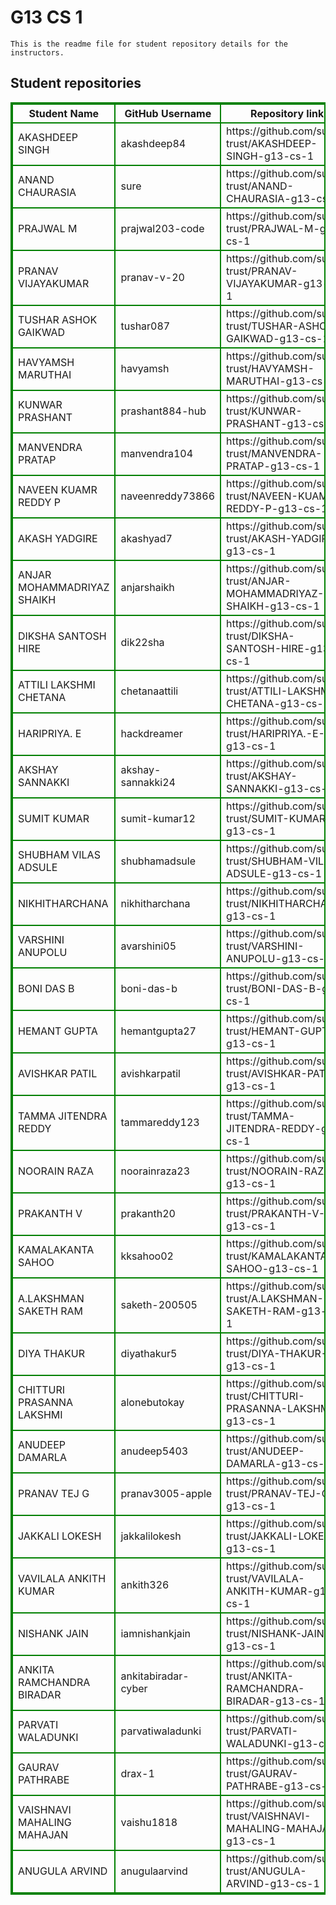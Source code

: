 # G13 CS 1
    This is the readme file for student repository details for the instructors.
## Student repositories 
<table style="border : 2px solid green; width:100%;">
<tr >
<th style="border : 2px solid green;">Student Name</th>
<th style="border : 2px solid green;">GitHub Username</th>
<th style="border : 2px solid green;">Repository link</th>
</tr>
<tr style="border : 2px solid green;">
<td style="border : 2px solid green;">AKASHDEEP SINGH</td> 

<td style="border : 2px solid green;">akashdeep84</td> 

<td style="border : 2px solid green;">https://github.com/sure-trust/AKASHDEEP-SINGH-g13-cs-1</td> 
</tr>

<tr style="border : 2px solid green;">
<td style="border : 2px solid green;">ANAND CHAURASIA</td> 

<td style="border : 2px solid green;">sure</td> 

<td style="border : 2px solid green;">https://github.com/sure-trust/ANAND-CHAURASIA-g13-cs-1</td> 
</tr>

<tr style="border : 2px solid green;">
<td style="border : 2px solid green;">PRAJWAL M</td> 

<td style="border : 2px solid green;">prajwal203-code</td> 

<td style="border : 2px solid green;">https://github.com/sure-trust/PRAJWAL-M-g13-cs-1</td> 
</tr>

<tr style="border : 2px solid green;">
<td style="border : 2px solid green;">PRANAV VIJAYAKUMAR</td> 

<td style="border : 2px solid green;">pranav-v-20</td> 

<td style="border : 2px solid green;">https://github.com/sure-trust/PRANAV-VIJAYAKUMAR-g13-cs-1</td> 
</tr>

<tr style="border : 2px solid green;">
<td style="border : 2px solid green;">TUSHAR ASHOK GAIKWAD</td> 

<td style="border : 2px solid green;">tushar087</td> 

<td style="border : 2px solid green;">https://github.com/sure-trust/TUSHAR-ASHOK-GAIKWAD-g13-cs-1</td> 
</tr>

<tr style="border : 2px solid green;">
<td style="border : 2px solid green;">HAVYAMSH MARUTHAI</td> 

<td style="border : 2px solid green;">havyamsh</td> 

<td style="border : 2px solid green;">https://github.com/sure-trust/HAVYAMSH-MARUTHAI-g13-cs-1</td> 
</tr>

<tr style="border : 2px solid green;">
<td style="border : 2px solid green;">KUNWAR PRASHANT</td> 

<td style="border : 2px solid green;">prashant884-hub</td> 

<td style="border : 2px solid green;">https://github.com/sure-trust/KUNWAR-PRASHANT-g13-cs-1</td> 
</tr>

<tr style="border : 2px solid green;">
<td style="border : 2px solid green;">MANVENDRA PRATAP</td> 

<td style="border : 2px solid green;">manvendra104</td> 

<td style="border : 2px solid green;">https://github.com/sure-trust/MANVENDRA-PRATAP-g13-cs-1</td> 
</tr>

<tr style="border : 2px solid green;">
<td style="border : 2px solid green;">NAVEEN KUAMR REDDY P</td> 

<td style="border : 2px solid green;">naveenreddy73866</td> 

<td style="border : 2px solid green;">https://github.com/sure-trust/NAVEEN-KUAMR-REDDY-P-g13-cs-1</td> 
</tr>

<tr style="border : 2px solid green;">
<td style="border : 2px solid green;">AKASH YADGIRE</td> 

<td style="border : 2px solid green;">akashyad7</td> 

<td style="border : 2px solid green;">https://github.com/sure-trust/AKASH-YADGIRE-g13-cs-1</td> 
</tr>

<tr style="border : 2px solid green;">
<td style="border : 2px solid green;">ANJAR MOHAMMADRIYAZ SHAIKH</td> 

<td style="border : 2px solid green;">anjarshaikh</td> 

<td style="border : 2px solid green;">https://github.com/sure-trust/ANJAR-MOHAMMADRIYAZ-SHAIKH-g13-cs-1</td> 
</tr>

<tr style="border : 2px solid green;">
<td style="border : 2px solid green;">DIKSHA SANTOSH HIRE</td> 

<td style="border : 2px solid green;">dik22sha</td> 

<td style="border : 2px solid green;">https://github.com/sure-trust/DIKSHA-SANTOSH-HIRE-g13-cs-1</td> 
</tr>

<tr style="border : 2px solid green;">
<td style="border : 2px solid green;">ATTILI LAKSHMI CHETANA</td> 

<td style="border : 2px solid green;">chetanaattili</td> 

<td style="border : 2px solid green;">https://github.com/sure-trust/ATTILI-LAKSHMI-CHETANA-g13-cs-1</td> 
</tr>

<tr style="border : 2px solid green;">
<td style="border : 2px solid green;">HARIPRIYA. E</td> 

<td style="border : 2px solid green;">hackdreamer</td> 

<td style="border : 2px solid green;">https://github.com/sure-trust/HARIPRIYA.-E-g13-cs-1</td> 
</tr>

<tr style="border : 2px solid green;">
<td style="border : 2px solid green;">AKSHAY SANNAKKI</td> 

<td style="border : 2px solid green;">akshay-sannakki24</td> 

<td style="border : 2px solid green;">https://github.com/sure-trust/AKSHAY-SANNAKKI-g13-cs-1</td> 
</tr>

<tr style="border : 2px solid green;">
<td style="border : 2px solid green;">SUMIT KUMAR</td> 

<td style="border : 2px solid green;">sumit-kumar12</td> 

<td style="border : 2px solid green;">https://github.com/sure-trust/SUMIT-KUMAR-g13-cs-1</td> 
</tr>

<tr style="border : 2px solid green;">
<td style="border : 2px solid green;">SHUBHAM VILAS ADSULE</td> 

<td style="border : 2px solid green;">shubhamadsule</td> 

<td style="border : 2px solid green;">https://github.com/sure-trust/SHUBHAM-VILAS-ADSULE-g13-cs-1</td> 
</tr>

<tr style="border : 2px solid green;">
<td style="border : 2px solid green;">NIKHITHARCHANA</td> 

<td style="border : 2px solid green;">nikhitharchana</td> 

<td style="border : 2px solid green;">https://github.com/sure-trust/NIKHITHARCHANA-g13-cs-1</td> 
</tr>

<tr style="border : 2px solid green;">
<td style="border : 2px solid green;">VARSHINI ANUPOLU</td> 

<td style="border : 2px solid green;">avarshini05</td> 

<td style="border : 2px solid green;">https://github.com/sure-trust/VARSHINI-ANUPOLU-g13-cs-1</td> 
</tr>

<tr style="border : 2px solid green;">
<td style="border : 2px solid green;">BONI DAS B</td> 

<td style="border : 2px solid green;">boni-das-b</td> 

<td style="border : 2px solid green;">https://github.com/sure-trust/BONI-DAS-B-g13-cs-1</td> 
</tr>

<tr style="border : 2px solid green;">
<td style="border : 2px solid green;">HEMANT GUPTA</td> 

<td style="border : 2px solid green;">hemantgupta27</td> 

<td style="border : 2px solid green;">https://github.com/sure-trust/HEMANT-GUPTA-g13-cs-1</td> 
</tr>

<tr style="border : 2px solid green;">
<td style="border : 2px solid green;">AVISHKAR PATIL</td> 

<td style="border : 2px solid green;">avishkarpatil</td> 

<td style="border : 2px solid green;">https://github.com/sure-trust/AVISHKAR-PATIL-g13-cs-1</td> 
</tr>

<tr style="border : 2px solid green;">
<td style="border : 2px solid green;">TAMMA JITENDRA REDDY</td> 

<td style="border : 2px solid green;">tammareddy123</td> 

<td style="border : 2px solid green;">https://github.com/sure-trust/TAMMA-JITENDRA-REDDY-g13-cs-1</td> 
</tr>

<tr style="border : 2px solid green;">
<td style="border : 2px solid green;">NOORAIN RAZA</td> 

<td style="border : 2px solid green;">noorainraza23</td> 

<td style="border : 2px solid green;">https://github.com/sure-trust/NOORAIN-RAZA-g13-cs-1</td> 
</tr>

<tr style="border : 2px solid green;">
<td style="border : 2px solid green;">PRAKANTH V</td> 

<td style="border : 2px solid green;">prakanth20</td> 

<td style="border : 2px solid green;">https://github.com/sure-trust/PRAKANTH-V-g13-cs-1</td> 
</tr>

<tr style="border : 2px solid green;">
<td style="border : 2px solid green;">KAMALAKANTA SAHOO</td> 

<td style="border : 2px solid green;">kksahoo02</td> 

<td style="border : 2px solid green;">https://github.com/sure-trust/KAMALAKANTA-SAHOO-g13-cs-1</td> 
</tr>

<tr style="border : 2px solid green;">
<td style="border : 2px solid green;">A.LAKSHMAN SAKETH RAM</td> 

<td style="border : 2px solid green;">saketh-200505</td> 

<td style="border : 2px solid green;">https://github.com/sure-trust/A.LAKSHMAN-SAKETH-RAM-g13-cs-1</td> 
</tr>

<tr style="border : 2px solid green;">
<td style="border : 2px solid green;">DIYA THAKUR</td> 

<td style="border : 2px solid green;">diyathakur5</td> 

<td style="border : 2px solid green;">https://github.com/sure-trust/DIYA-THAKUR-g13-cs-1</td> 
</tr>

<tr style="border : 2px solid green;">
<td style="border : 2px solid green;">CHITTURI PRASANNA LAKSHMI</td> 

<td style="border : 2px solid green;">alonebutokay</td> 

<td style="border : 2px solid green;">https://github.com/sure-trust/CHITTURI-PRASANNA-LAKSHMI-g13-cs-1</td> 
</tr>

<tr style="border : 2px solid green;">
<td style="border : 2px solid green;">ANUDEEP DAMARLA</td> 

<td style="border : 2px solid green;">anudeep5403</td> 

<td style="border : 2px solid green;">https://github.com/sure-trust/ANUDEEP-DAMARLA-g13-cs-1</td> 
</tr>

<tr style="border : 2px solid green;">
<td style="border : 2px solid green;">PRANAV TEJ G</td> 

<td style="border : 2px solid green;">pranav3005-apple</td> 

<td style="border : 2px solid green;">https://github.com/sure-trust/PRANAV-TEJ-G-g13-cs-1</td> 
</tr>

<tr style="border : 2px solid green;">
<td style="border : 2px solid green;">JAKKALI LOKESH</td> 

<td style="border : 2px solid green;">jakkalilokesh</td> 

<td style="border : 2px solid green;">https://github.com/sure-trust/JAKKALI-LOKESH-g13-cs-1</td> 
</tr>

<tr style="border : 2px solid green;">
<td style="border : 2px solid green;">VAVILALA ANKITH KUMAR</td> 

<td style="border : 2px solid green;">ankith326</td> 

<td style="border : 2px solid green;">https://github.com/sure-trust/VAVILALA-ANKITH-KUMAR-g13-cs-1</td> 
</tr>

<tr style="border : 2px solid green;">
<td style="border : 2px solid green;">NISHANK JAIN</td> 

<td style="border : 2px solid green;">iamnishankjain</td> 

<td style="border : 2px solid green;">https://github.com/sure-trust/NISHANK-JAIN-g13-cs-1</td> 
</tr>

<tr style="border : 2px solid green;">
<td style="border : 2px solid green;">ANKITA RAMCHANDRA BIRADAR</td> 

<td style="border : 2px solid green;">ankitabiradar-cyber</td> 

<td style="border : 2px solid green;">https://github.com/sure-trust/ANKITA-RAMCHANDRA-BIRADAR-g13-cs-1</td> 
</tr>

<tr style="border : 2px solid green;">
<td style="border : 2px solid green;">PARVATI WALADUNKI</td> 

<td style="border : 2px solid green;">parvatiwaladunki</td> 

<td style="border : 2px solid green;">https://github.com/sure-trust/PARVATI-WALADUNKI-g13-cs-1</td> 
</tr>

<tr style="border : 2px solid green;">
<td style="border : 2px solid green;">GAURAV PATHRABE</td> 

<td style="border : 2px solid green;">drax-1</td> 

<td style="border : 2px solid green;">https://github.com/sure-trust/GAURAV-PATHRABE-g13-cs-1</td> 
</tr>

<tr style="border : 2px solid green;">
<td style="border : 2px solid green;">VAISHNAVI MAHALING MAHAJAN</td> 

<td style="border : 2px solid green;">vaishu1818</td> 

<td style="border : 2px solid green;">https://github.com/sure-trust/VAISHNAVI-MAHALING-MAHAJAN-g13-cs-1</td> 
</tr>

<tr style="border : 2px solid green;">
<td style="border : 2px solid green;">ANUGULA ARVIND</td> 

<td style="border : 2px solid green;">anugulaarvind</td> 

<td style="border : 2px solid green;">https://github.com/sure-trust/ANUGULA-ARVIND-g13-cs-1</td> 
</tr>
